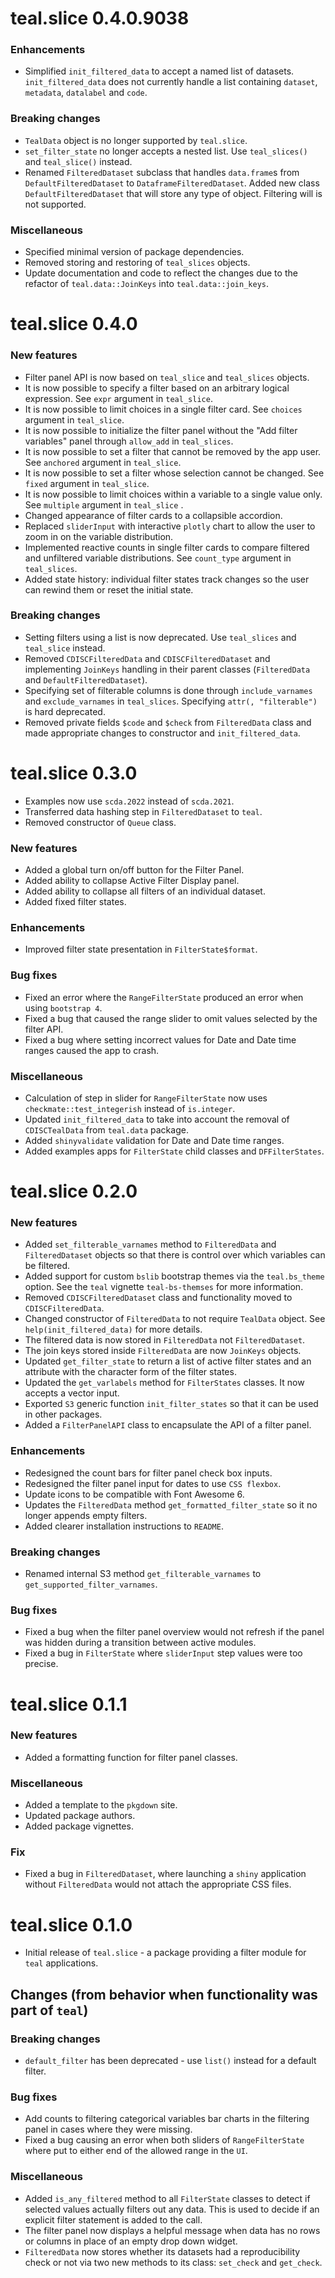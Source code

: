 # teal.slice 0.4.0.9038

### Enhancements

* Simplified `init_filtered_data` to accept a named list of datasets. `init_filtered_data` does not currently handle a list containing `dataset`, `metadata`, `datalabel` and `code`.

### Breaking changes

* `TealData` object is no longer supported by `teal.slice`.
* `set_filter_state` no longer accepts a nested list. Use `teal_slices()` and `teal_slice()` instead.
* Renamed `FilteredDataset` subclass that handles `data.frame`s from `DefaultFilteredDataset` to `DataframeFilteredDataset`. Added new class `DefaultFilteredDataset` that will store any type of object. Filtering will is not supported.

### Miscellaneous

* Specified minimal version of package dependencies.
* Removed storing and restoring of `teal_slices` objects.
* Update documentation and code to reflect the changes due to the refactor of `teal.data::JoinKeys` into `teal.data::join_keys`.

# teal.slice 0.4.0

### New features

* Filter panel API is now based on `teal_slice` and `teal_slices` objects.
* It is now possible to specify a filter based on an arbitrary logical expression. See `expr` argument in `teal_slice`.
* It is now possible to limit choices in a single filter card. See `choices` argument in `teal_slice`.
* It is now possible to initialize the filter panel without the "Add filter variables" panel through `allow_add` in `teal_slices`.
* It is now possible to set a filter that cannot be removed by the app user. See `anchored` argument in `teal_slice`.
* It is now possible to set a filter whose selection cannot be changed. See `fixed` argument in `teal_slice`.
* It is now possible to limit choices within a variable to a single value only. See `multiple` argument in `teal_slice`  .
* Changed appearance of filter cards to a collapsible accordion.
* Replaced `sliderInput` with interactive `plotly` chart to allow the user to zoom in on the variable distribution.
* Implemented reactive counts in single filter cards to compare filtered and unfiltered variable distributions. See `count_type` argument in `teal_slices`.
* Added state history: individual filter states track changes so the user can rewind them or reset the initial state.

### Breaking changes

* Setting filters using a list is now deprecated. Use `teal_slices` and `teal_slice` instead.
* Removed `CDISCFilteredData` and `CDISCFilteredDataset` and implementing `JoinKeys` handling in their parent classes (`FilteredData` and `DefaultFilteredDataset`).
* Specifying set of filterable columns is done through `include_varnames` and `exclude_varnames` in `teal_slices`. Specifying `attr(, "filterable")` is hard deprecated.
* Removed private fields `$code` and `$check` from `FilteredData` class and made appropriate changes to constructor and `init_filtered_data`.

# teal.slice 0.3.0

* Examples now use `scda.2022` instead of `scda.2021`.
* Transferred data hashing step in `FilteredDataset` to `teal`.
* Removed constructor of `Queue` class.

### New features

* Added a global turn on/off button for the Filter Panel.
* Added ability to collapse Active Filter Display panel.
* Added ability to collapse all filters of an individual dataset.
* Added fixed filter states.

### Enhancements

* Improved filter state presentation in `FilterState$format`.

### Bug fixes

* Fixed an error where the `RangeFilterState` produced an error when using `bootstrap 4`.
* Fixed a bug that caused the range slider to omit values selected by the filter API.
* Fixed a bug where setting incorrect values for Date and Date time ranges caused the app to crash.

### Miscellaneous

* Calculation of step in slider for `RangeFilterState` now uses `checkmate::test_integerish` instead of `is.integer`.
* Updated `init_filtered_data` to take into account the removal of `CDISCTealData` from `teal.data` package.
* Added `shinyvalidate` validation for Date and Date time ranges.
* Added examples apps for `FilterState` child classes and `DFFilterStates`.

# teal.slice 0.2.0

### New features

* Added `set_filterable_varnames` method to `FilteredData` and `FilteredDataset` objects so that there is control over which variables can be filtered.
* Added support for custom `bslib` bootstrap themes via the `teal.bs_theme` option. See the `teal` vignette `teal-bs-themses` for more information.
* Removed `CDISCFilteredDataset` class and functionality moved to `CDISCFilteredData`.
* Changed constructor of `FilteredData` to not require `TealData` object. See `help(init_filtered_data)` for more details.
* The filtered data is now stored in `FilteredData` not `FilteredDataset`.
* The join keys stored inside `FilteredData` are now `JoinKeys` objects.
* Updated `get_filter_state` to return a list of active filter states and an attribute with the character form of the filter states.
* Updated the `get_varlabels` method for `FilterStates` classes. It now accepts a vector input.
* Exported `S3` generic function `init_filter_states` so that it can be used in other packages.
* Added a `FilterPanelAPI` class to encapsulate the API of a filter panel.

### Enhancements

* Redesigned the count bars for filter panel check box inputs.
* Redesigned the filter panel input for dates to use `CSS flexbox`.
* Update icons to be compatible with Font Awesome 6.
* Updates the `FilteredData` method `get_formatted_filter_state` so it no longer appends empty filters.
* Added clearer installation instructions to `README`.

### Breaking changes

* Renamed internal S3 method `get_filterable_varnames` to `get_supported_filter_varnames`.

### Bug fixes

* Fixed a bug when the filter panel overview would not refresh if the panel was hidden during a transition between active modules.
* Fixed a bug in `FilterState` where `sliderInput` step values were too precise.

# teal.slice 0.1.1

### New features
* Added a formatting function for filter panel classes.

### Miscellaneous
* Added a template to the `pkgdown` site.
* Updated package authors.
* Added package vignettes.

### Fix
* Fixed a bug in `FilteredDataset`, where launching a `shiny` application without `FilteredData` would not attach the appropriate CSS files.

# teal.slice 0.1.0

* Initial release of `teal.slice` - a package providing a filter module for `teal` applications.

## Changes (from behavior when functionality was part of `teal`)

### Breaking changes
* `default_filter` has been deprecated - use `list()` instead for a default filter.

### Bug fixes
* Add counts to filtering categorical variables bar charts in the filtering panel in cases where they were missing.
* Fixed a bug causing an error when both sliders of `RangeFilterState` where put to either end of the allowed range
in the `UI`.

### Miscellaneous
* Added `is_any_filtered` method to all `FilterState` classes to detect if selected values actually filters out any data. This is used to decide if an explicit filter statement is added to the call.
* The filter panel now displays a helpful message when data has no rows or columns in place of an empty drop down widget.
* `FilteredData` now stores whether its datasets had a reproducibility check or not via two new methods to its class: `set_check` and `get_check`.
